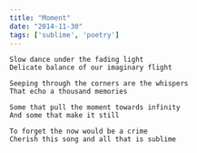 ```yaml
---
title: "Moment"
date: "2014-11-30"
tags: ['sublime', 'poetry']
---
```

    Slow dance under the fading light
    Delicate balance of our imaginary flight

    Seeping through the corners are the whispers
    That echo a thousand memories

    Some that pull the moment towards infinity
    And some that make it still

    To forget the now would be a crime
    Cherish this song and all that is sublime

